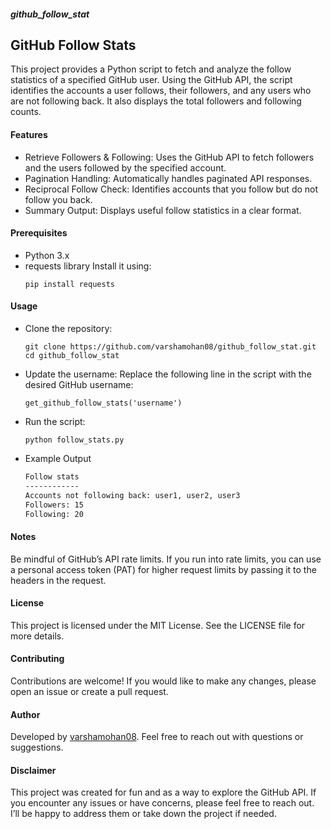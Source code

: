 ##### github_follow_stat
## GitHub Follow Stats
This project provides a Python script to fetch and analyze the follow statistics of a specified GitHub user. Using the GitHub API, the script identifies the accounts a user follows, their followers, and any users who are not following back. It also displays the total followers and following counts.

#### Features
- Retrieve Followers & Following: Uses the GitHub API to fetch followers and the users followed by the specified account.
- Pagination Handling: Automatically handles paginated API responses.
- Reciprocal Follow Check: Identifies accounts that you follow but do not follow you back.
- Summary Output: Displays useful follow statistics in a clear format.
#### Prerequisites
- Python 3.x
- requests library
  Install it using:
  ```
  pip install requests
  ```
#### Usage
- Clone the repository:
  ```
  git clone https://github.com/varshamohan08/github_follow_stat.git
  cd github_follow_stat
  ```
- Update the username:
  Replace the following line in the script with the desired GitHub username:
  ```
  get_github_follow_stats('username')
  ```
- Run the script:
  ```
  python follow_stats.py
  ```
- Example Output
  ```markdown
  Follow stats
  ------------
  Accounts not following back: user1, user2, user3
  Followers: 15
  Following: 20
  ```
#### Notes
Be mindful of GitHub’s API rate limits.
If you run into rate limits, you can use a personal access token (PAT) for higher request limits by passing it to the headers in the request.
#### License
This project is licensed under the MIT License. See the LICENSE file for more details.

#### Contributing
Contributions are welcome! If you would like to make any changes, please open an issue or create a pull request.

#### Author
Developed by [varshamohan08](https://github.com/varshamohan08). Feel free to reach out with questions or suggestions.

#### Disclaimer
This project was created for fun and as a way to explore the GitHub API. If you encounter any issues or have concerns, please feel free to reach out. I’ll be happy to address them or take down the project if needed.
